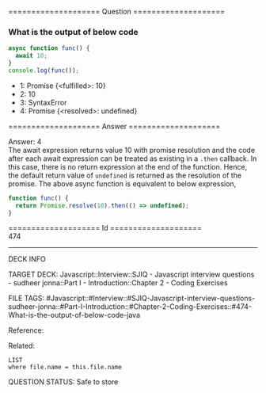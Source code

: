 ==================== Question ====================  

### What is the output of below code

```javascript
async function func() {
  await 10;
}
console.log(func());
```

- 1: Promise {\<fulfilled\>: 10}
- 2: 10
- 3: SyntaxError
- 4: Promise {\<resolved\>: undefined}  

==================== Answer ====================  

Answer: 4  
The await expression returns value 10 with promise resolution and the code after
each await expression can be treated as existing in a `.then` callback. In this
case, there is no return expression at the end of the function. Hence, the
default return value of `undefined` is returned as the resolution of the
promise. The above async function is equivalent to below expression,

```javascript
function func() {
  return Promise.resolve(10).then(() => undefined);
}
```

==================== Id ====================  
474

---

DECK INFO

TARGET DECK: Javascript::Interview::SJIQ - Javascript interview questions - sudheer jonna::Part I - Introduction::Chapter 2 - Coding Exercises

FILE TAGS: #Javascript::#Interview::#SJIQ-Javascript-interview-questions-sudheer-jonna::#Part-I-Introduction::#Chapter-2-Coding-Exercises::#474-What-is-the-output-of-below-code-java

Reference:

Related:

```dataview
LIST
where file.name = this.file.name
```

QUESTION STATUS: Safe to store
